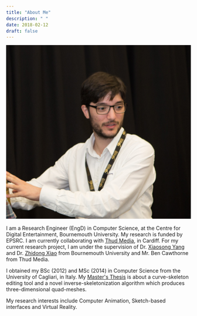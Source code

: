 ```yaml
---
title: "About Me"
description: " "
date: 2018-02-12
draft: false
---
```


![image alt <](/resources/profile-pic.jpg)

I am a Research Engineer (EngD) in Computer Science, at the Centre for Digital Entertainment, Bournemouth University. My research is funded by EPSRC. I am currently collaborating with [Thud Media](http://www.thudmedia.com/), in Cardiff. For my current research project, I am under the supervision of Dr. [Xiaosong Yang](https://staffprofiles.bournemouth.ac.uk/display/xyang) and Dr. [Zhidong Xiao](https://staffprofiles.bournemouth.ac.uk/display/zxiao) from Bournemouth University and Mr. Ben Cawthorne from Thud Media.

I obtained my BSc (2012) and MSc (2014) in Computer Science from the University of Cagliari, in Italy. My [Master's Thesis](/downloads/Master%20Degree%20Thesis%20-%20Simone%20Barbieri.pdf) is about a curve-skeleton editing tool and a novel inverse-skeletonization algorithm which produces three-dimensional quad-meshes.

My research interests include Computer Animation, Sketch-based interfaces and Virtual Reality.
​				